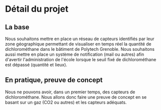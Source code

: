 # Détail du projet

## La base
Nous souhaitons mettre en place un réseau de capteurs identifiés par leur zone géographique permettant de visualiser en temps réel la quantité de dichlorométhane dans le bâtiment de Polytech Grenoble.
Nous souhaitons aussi mettre en place un système de notification (mail ou autres) afin d'avertir l'administration de l'école lorsque le seuil fixé de dichlorométhane est dépassé (quantité et lieux).

## En pratique, preuve de concept
Nous ne pouvons avoir, dans un premier temps, des capteurs de dichlorométhane.
Nous allons donc faire une preuve de concept en se basant sur un gaz (CO2 ou autres) et les capteurs adéquats.
